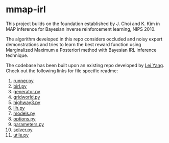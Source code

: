 # mmap-irl

This project builds on the foundation established by J. Choi and K. Kim in MAP inference for Bayesian inverse reinforcement learning, NIPS 2010.

The algorithm developed in this repo considers occluded and noisy expert demonstrations and tries to learn the best reward function using Marginalized Maximum a Posteriori method with Bayesian IRL inference technique.

The codebase has been built upon an existing repo developed by [Lei Yang](https://github.com/yl-1993/SpectralMEIRL). Check out the following links for file specific readme:

1. [runner.py](https://github.com/prasuchit/mmap-irl/blob/master/Readme/runner-Readme.md)
2. [birl.py](https://github.com/prasuchit/mmap-irl/blob/master/Readme/birl-Readme.md)
3. [generator.py](https://github.com/prasuchit/mmap-irl/blob/master/Readme/generator-Readme.md)
4. [gridworld.py](https://github.com/prasuchit/mmap-irl/blob/master/Readme/gridworld-Readme.md)
5. [highway3.py](https://github.com/prasuchit/mmap-irl/blob/master/Readme/highway3-Readme.md)
6. [llh.py](https://github.com/prasuchit/mmap-irl/blob/master/Readme/llh-Readme.md)
7. [models.py](https://github.com/prasuchit/mmap-irl/blob/master/Readme/models-Readme.md)
8. [options.py](https://github.com/prasuchit/mmap-irl/blob/master/Readme/options-Readme.md)
9. [parameters.py](https://github.com/prasuchit/mmap-irl/blob/master/Readme/parameters-Readme.md)
10. [solver.py](https://github.com/prasuchit/mmap-irl/blob/master/Readme/solver-Readme.md)
11. [utils.py](https://github.com/prasuchit/mmap-irl/blob/master/Readme/utils-Readme.md)
